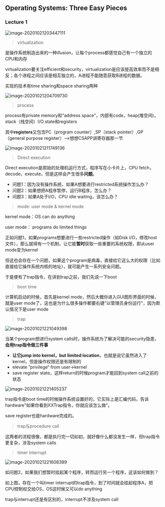 ## Operating Systems: Three Easy Pieces

### Lecture 1

![image-20201021203447111](https://raw.githubusercontent.com/ZhouMeng1998/IMG/image-upload/20201021203448.png)

> virtualization

是操作系统制造出来的一种illusion，让每个process都感觉自己有一个独立的CPU和内存

virtualization要关注efficient和security，virtualization是应该提高效率而不是相反；各个进程之间应该是相互独立的，A进程不能随意获取B进程的数据。

实现的技术有time sharing和space sharing两种

![image-20201021204709730](https://raw.githubusercontent.com/ZhouMeng1998/IMG/image-upload/20201021204710.png)

> process

process有private memory和"address space"，内部有code，heap(堆空间)，stack（栈空间）I/O state和registers

其中**registers**又包含PC（program counter）,SP（stack pointer）,GP（general purpose register）-->想想CSAPP讲寄存器那一节

![image-20201021211749136](https://raw.githubusercontent.com/ZhouMeng1998/IMG/image-upload/20201021211750.png)

> Direct execution

Direct execution是原始的处理机运行方式，程序写在小卡片上，CPU fetch，decode，execute，但是这样会产生很多**问题**。

- 问题1：因为没有操作系统，如果A想要进行restricted系统操作怎么办？
- 问题2：如果想把A程序暂停，运行B程序，怎么办？
- 问题3：如果A处于I/O，CPU idle waiting，该怎么办？

> mode: user mode & kernel mode

kernel mode：OS can do anything

user mode： programs do limited things

正如问题1，如果programs想要进行一些restricted操作（如Disk I/O，修改host文件），那么就得有一个机制，让它能**暂时**获取一些重要的系统权限，即从user mode变为kernel

但这也会存在一个问题，如果这个program是病毒，直接给它这么大的权限（比如直接给它操作系统内核的地址），就可能产生一系列安全问题。

于是便有了trap指令，在讲到trap之前，我们先说一下boot

> boot time

计算机启动的时候，首先是kernel mode，然后大概你进入GUI图形界面的时候，就是user mode了，这也是为什么很多操作都要右键"以管理员身份运行"，因为默认情况下是user mode

> trap

![image-20201021221049398](https://raw.githubusercontent.com/ZhouMeng1998/IMG/image-upload/20201021221050.png)

当某个program想进行system calls时，操作系统为了解决可能的security隐患，**会用trap指令做三件事**

- **让它jump into kernel，but limited location**，也就是说它虽然进入了kernel，但是操作权限还是有限制的
- elevate ”privilege“ from user->kernel
- save register state，这样return的时候program才能回到system call之前的状态

![image-20201021221405237](https://raw.githubusercontent.com/ZhouMeng1998/IMG/image-upload/20201021221406.png)

trap指令是boot time的时候操作系统设置好的，它实际上是汇编代码，告诉hardware"如果你看到XXTrap指令，你就应该怎么做"。

save register也是hardware完成的。

> trap与procedure call

这两者的流程很像，都是执行完一切如初，就好像什么都没发生一样，但trap指令更复杂，涉及system calls

> timer interrupt 

![image-20201021221608399](C:\Users\Philip\AppData\Roaming\Typora\typora-user-images\image-20201021221608399.png)

如问题2，如果我们想暂时挂起某个程序，转而运行另一个程序，这该如何做到？

如上图，存在一个叫timer interrupt的trap指令，到了时间就会挂起程序A，把CPU控制权交给OS，OS这时候又可以do anything

trap与interrupt还是有区别的，interrupt不涉及system call